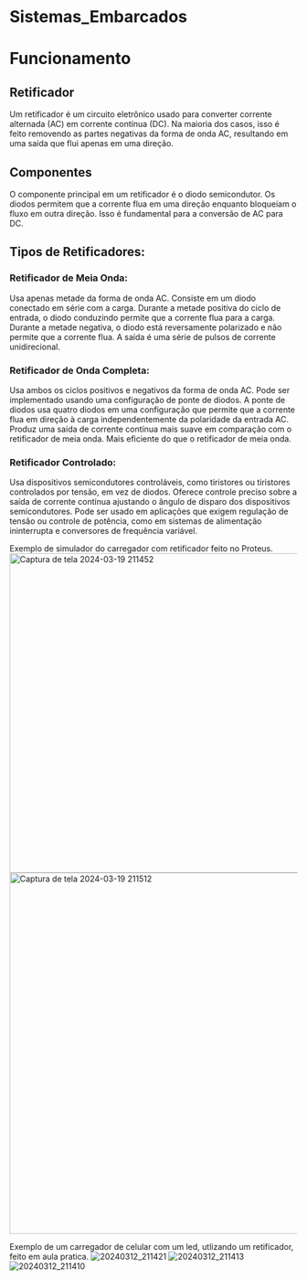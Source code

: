 # Sistemas_Embarcados

# Funcionamento

## Retificador

Um retificador é um circuito eletrônico usado para converter corrente alternada (AC) em corrente contínua (DC). Na maioria dos casos, isso é feito removendo as partes negativas da forma de onda AC, resultando em uma saída que flui apenas em uma direção.

## Componentes

O componente principal em um retificador é o diodo semicondutor. Os diodos permitem que a corrente flua em uma direção enquanto bloqueiam o fluxo em outra direção. Isso é fundamental para a conversão de AC para DC.

## Tipos de Retificadores:

### Retificador de Meia Onda:

Usa apenas metade da forma de onda AC.
Consiste em um diodo conectado em série com a carga.
Durante a metade positiva do ciclo de entrada, o diodo conduzindo permite que a corrente flua para a carga.
Durante a metade negativa, o diodo está reversamente polarizado e não permite que a corrente flua.
A saída é uma série de pulsos de corrente unidirecional.

### Retificador de Onda Completa:

Usa ambos os ciclos positivos e negativos da forma de onda AC.
Pode ser implementado usando uma configuração de ponte de diodos.
A ponte de diodos usa quatro diodos em uma configuração que permite que a corrente flua em direção à carga independentemente da polaridade da entrada AC.
Produz uma saída de corrente contínua mais suave em comparação com o retificador de meia onda.
Mais eficiente do que o retificador de meia onda.

### Retificador Controlado:

Usa dispositivos semicondutores controláveis, como tiristores ou tiristores controlados por tensão, em vez de diodos.
Oferece controle preciso sobre a saída de corrente contínua ajustando o ângulo de disparo dos dispositivos semicondutores.
Pode ser usado em aplicações que exigem regulação de tensão ou controle de potência, como em sistemas de alimentação ininterrupta e conversores de frequência variável.

Exemplo de simulador do carregador com retificador feito no Proteus.
<img width="559" alt="Captura de tela 2024-03-19 211452" src="https://github.com/R-DaRosa-Antonio/Sistemas_Embarcados/assets/142621312/9a5be96a-c374-4261-9772-2e075583c8d7">
<img width="632" alt="Captura de tela 2024-03-19 211512" src="https://github.com/R-DaRosa-Antonio/Sistemas_Embarcados/assets/142621312/f4ca1c7e-3b70-43ed-bd43-77dc66f6d1b6">


Exemplo de um carregador de celular com um led, utlizando um retificador, feito em aula pratica.
![20240312_211421](https://github.com/R-DaRosa-Antonio/Sistemas_Embarcados/assets/142621312/77bd44cf-10fa-4272-a4c3-d0e69bd6c582)
![20240312_211413](https://github.com/R-DaRosa-Antonio/Sistemas_Embarcados/assets/142621312/3d27d5ad-792a-4ec6-8570-1e3ab89a4b5c)
![20240312_211410](https://github.com/R-DaRosa-Antonio/Sistemas_Embarcados/assets/142621312/584c0705-7193-447e-99dc-a077d303fdeb)


